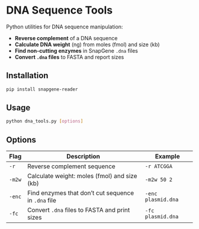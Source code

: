 # DNA Sequence Tools

Python utilities for DNA sequence manipulation:

- **Reverse complement** of a DNA sequence
- **Calculate DNA weight** (ng) from moles (fmol) and size (kb)
- **Find non-cutting enzymes** in SnapGene `.dna` files
- **Convert `.dna` files** to FASTA and report sizes

## Installation

```bash
pip install snapgene-reader
```

## Usage
```bash
python dna_tools.py [options]
```

## Options
| Flag    | Description                                            | Example                  |
|---------|--------------------------------------------------------|--------------------------|
| `-r`    | Reverse complement sequence                            | `-r ATCGGA`              |
| `-m2w`  | Calculate weight: moles (fmol) and size (kb)          | `-m2w 50 2`              |
| `-enc`  | Find enzymes that don’t cut sequence in `.dna` file   | `-enc plasmid.dna`       |
| `-fc`   | Convert `.dna` files to FASTA and print sizes         | `-fc plasmid.dna`       |
